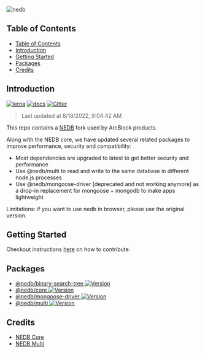 ![nedb](https://www.arcblock.io/.netlify/functions/badge?text=NEDB)

## Table of Contents

- [Table of Contents](#table-of-contents)
- [Introduction](#introduction)
- [Getting Started](#getting-started)
- [Packages](#packages)
- [Credits](#credits)

## Introduction

[![lerna](https://img.shields.io/badge/maintained%20with-lerna-cc00ff.svg)](https://lernajs.io/)
[![docs](https://img.shields.io/badge/powered%20by-arcblock-green.svg)](https://docs.arcblock.io)
[![Gitter](https://badges.gitter.im/ArcBlock/community.svg)](https://gitter.im/ArcBlock/community?utm_source=badge&utm_medium=badge&utm_campaign=pr-badge)

> Last updated at 8/18/2022, 9:04:42 AM

This repo contains a [NEDB](https://github.com/louischatriot/nedb) fork used by ArcBlock products.

Along with the NEDB core, we have updated several related packages to improve performance, security and compatibility:

- Most dependencies are upgraded to latest to get better security and performance
- Use @nedb/multi to read and write to the same database in different node.js processes
- Use @nedb/mongoose-driver [deprecated and not working anymore] as a drop-in replacement for mongoose + mongodb to make apps lightweight

Limitations: if you want to use nedb in browser, please use the original version.

## Getting Started

Checkout instructions [here](./docs/contribute.md) on how to contribute.

## Packages

- [@nedb/binary-search-tree <img src="https://img.shields.io/npm/v/@nedb/binary-search-tree.svg" alt="Version">](https://www.npmjs.com/package/@nedb/binary-search-tree)
- [@nedb/core <img src="https://img.shields.io/npm/v/@nedb/core.svg" alt="Version">](https://www.npmjs.com/package/@nedb/core)
- [@nedb/mongoose-driver <img src="https://img.shields.io/npm/v/@nedb/mongoose-driver.svg" alt="Version">](https://www.npmjs.com/package/@nedb/mongoose-driver)
- [@nedb/multi <img src="https://img.shields.io/npm/v/@nedb/multi.svg" alt="Version">](https://www.npmjs.com/package/@nedb/multi)

## Credits

- [NEDB Core](https://github.com/louischatriot/nedb)
- [NEDB Multi](https://github.com/vangelov/nedb-multi)

